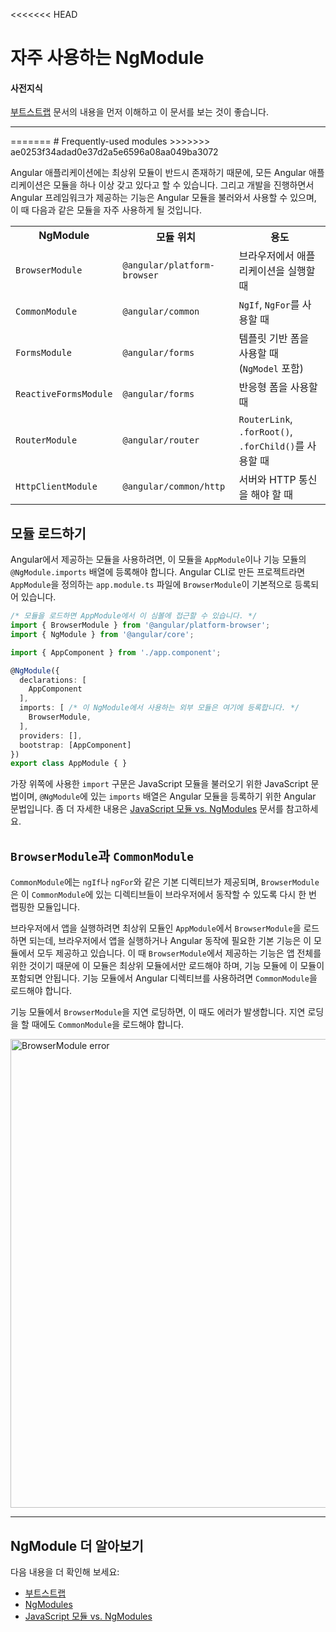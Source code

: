 <<<<<<< HEAD
<!--
# Frequently Used Modules
-->
# 자주 사용하는 NgModule

<!--
#### Prerequisites
-->
#### 사전지식

<!--
A basic understanding of [Bootstrapping](guide/bootstrapping).
-->
[부트스트랩](guide/bootstrapping) 문서의 내용을 먼저 이해하고 이 문서를 보는 것이 좋습니다.

<hr>
=======
# Frequently-used modules
>>>>>>> ae0253f34adad0e37d2a5e6596a08aa049ba3072

<!--
An Angular app needs at least one module that serves as the root module.
As you add features to your app, you can add them in modules.
The following are frequently used Angular modules with examples
of some of the things they contain:
-->
Angular 애플리케이션에는 최상위 모듈이 반드시 존재하기 때문에, 모든 Angular 애플리케이션은 모듈을 하나 이상 갖고 있다고 할 수 있습니다.
그리고 개발을 진행하면서 Angular 프레임워크가 제공하는 기능은 Angular 모듈을 불러와서 사용할 수 있으며, 이 때 다음과 같은 모듈을 자주 사용하게 될 것입니다.


<table>

 <tr>
   <th style="vertical-align: top">
     NgModule
   </th>

   <th style="vertical-align: top">
     <!--
     Import it from
     -->
     모듈 위치
   </th>

   <th style="vertical-align: top">
     <!--
     Why you use it
     -->
     용도
   </th>
 </tr>

 <tr>
   <td><code>BrowserModule</code></td>
   <td><code>@angular/platform-browser</code></td>
   <!--
   <td>When you want to run your app in a browser</td>
   -->
   <td>브라우저에서 애플리케이션을 실행할 때</td>
 </tr>

 <tr>
   <td><code>CommonModule</code></td>
   <td><code>@angular/common</code></td>
   <!--
   <td>When you want to use <code>NgIf</code>, <code>NgFor</code></td>
   -->
   <td><code>NgIf</code>, <code>NgFor</code>를 사용할 때</td>
 </tr>

 <tr>
   <td><code>FormsModule</code></td>
   <td><code>@angular/forms</code></td>
   <!--
   <td>When you want to build template driven forms (includes <code>NgModel</code>)</td>
   -->
   <td>템플릿 기반 폼을 사용할 때 (<code>NgModel</code> 포함)</td>
 </tr>

 <tr>
   <td><code>ReactiveFormsModule</code></td>
   <td><code>@angular/forms</code></td>
   <!--
   <td>When you want to build reactive forms</td>
   -->
   <td>반응형 폼을 사용할 때</td>
 </tr>

 <tr>
   <td><code>RouterModule</code></td>
   <td><code>@angular/router</code></td>
   <!--
   <td>When you want to use <code>RouterLink</code>, <code>.forRoot()</code>, and <code>.forChild()</code></td>
   -->
   <td><code>RouterLink</code>, <code>.forRoot()</code>, <code>.forChild()</code>를 사용할 때</td>
 </tr>

 <tr>
   <td><code>HttpClientModule</code></td>
   <td><code>@angular/common/http</code></td>
   <!--
   <td>When you want to talk to a server</td>
   -->
   <td>서버와 HTTP 통신을 해야 할 때</td>
 </tr>

</table>

<!--
## Importing modules
-->
## 모듈 로드하기

<!--
When you use these Angular modules, import them in `AppModule`,
or your feature module as appropriate, and list them in the `@NgModule`
`imports` array. For example, in the basic app generated by the [Angular CLI](cli),
`BrowserModule` is the first import at the top of the `AppModule`,
`app.module.ts`.
-->
Angular에서 제공하는 모듈을 사용하려면, 이 모듈을 `AppModule`이나 기능 모듈의 `@NgModule.imports` 배열에 등록해야 합니다. Angular CLI로 만든 프로젝트라면 `AppModule`을 정의하는 `app.module.ts` 파일에 `BrowserModule`이 기본적으로 등록되어 있습니다.

<!--
```typescript
/* import modules so that AppModule can access them */
import { BrowserModule } from '@angular/platform-browser';
import { NgModule } from '@angular/core';

import { AppComponent } from './app.component';

@NgModule({
  declarations: [
    AppComponent
  ],
  imports: [ /* add modules here so Angular knows to use them */
    BrowserModule,
  ],
  providers: [],
  bootstrap: [AppComponent]
})
export class AppModule { }
```
-->
```typescript
/* 모듈을 로드하면 AppModule에서 이 심볼에 접근할 수 있습니다. */
import { BrowserModule } from '@angular/platform-browser';
import { NgModule } from '@angular/core';

import { AppComponent } from './app.component';

@NgModule({
  declarations: [
    AppComponent
  ],
  imports: [ /* 이 NgModule에서 사용하는 외부 모듈은 여기에 등록합니다. */
    BrowserModule,
  ],
  providers: [],
  bootstrap: [AppComponent]
})
export class AppModule { }
```

<!--
The imports at the top of the array are JavaScript import statements
while the `imports` array within `@NgModule` is Angular specific.
For more information on the difference, see [JavaScript Modules vs. NgModules](guide/ngmodule-vs-jsmodule).
-->
가장 위쪽에 사용한 `import` 구문은 JavaScript 모듈을 불러오기 위한 JavaScript 문법이며,
`@NgModule`에 있는 `imports` 배열은 Angular 모듈을 등록하기 위한 Angular 문법입니다.
좀 더 자세한 내용은 [JavaScript 모듈 vs. NgModules](guide/ngmodule-vs-jsmodule) 문서를 참고하세요.

<!--
## `BrowserModule` and `CommonModule`
-->
## `BrowserModule`과 `CommonModule`

<!--
`BrowserModule` imports `CommonModule`, which contributes many common
directives such as `ngIf` and `ngFor`. Additionally, `BrowserModule`
re-exports `CommonModule` making all of its directives available
to any module that imports `BrowserModule`.
-->
`CommonModule`에는 `ngIf`나 `ngFor`와 같은 기본 디렉티브가 제공되며, `BrowserModule`은 이 `CommonModule`에 있는 디렉티브들이 브라우저에서 동작할 수 있도록 다시 한 번 랩핑한 모듈입니다.

<!--
For apps that run in the browser, import `BrowserModule` in the
root `AppModule` because it provides services that are essential
to launch and run a browser app. `BrowserModule`’s providers
are for the whole app so it should only be in the root module,
not in feature modules. Feature modules only need the common
directives in `CommonModule`; they don’t need to re-install app-wide providers.
-->
브라우저에서 앱을 실행하려면 최상위 모듈인 `AppModule`에서 `BrowserModule`을 로드하면 되는데, 브라우저에서 앱을 실행하거나 Angular 동작에 필요한 기본 기능은 이 모듈에서 모두 제공하고 있습니다. 이 때 `BrowserModule`에서 제공하는 기능은 앱 전체를 위한 것이기 때문에 이 모듈은 최상위 모듈에서만 로드해야 하며, 기능 모듈에 이 모듈이 포함되면 안됩니다. 기능 모듈에서 Angular 디렉티브를 사용하려면 `CommonModule`을 로드해야 합니다.

<!--
If you do import `BrowserModule` into a lazy loaded feature module,
Angular returns an error telling you to use `CommonModule` instead.
-->
기능 모듈에서 `BrowserModule`을 지연 로딩하면, 이 때도 에러가 발생합니다. 지연 로딩을 할 때에도 `CommonModule`을 로드해야 합니다.

<div class="lightbox">
  <img src="generated/images/guide/frequent-ngmodules/browser-module-error.gif" width=750 alt="BrowserModule error">
</div>

<hr />


<!--
## More on NgModules
-->
## NgModule 더 알아보기

<!--
You may also be interested in the following:
* [Bootstrapping](guide/bootstrapping).
* [NgModules](guide/ngmodules).
* [JavaScript Modules vs. NgModules](guide/ngmodule-vs-jsmodule).
-->
다음 내용을 더 확인해 보세요:
* [부트스트랩](guide/bootstrapping)
* [NgModules](guide/ngmodules)
* [JavaScript 모듈 vs. NgModules](guide/ngmodule-vs-jsmodule)
